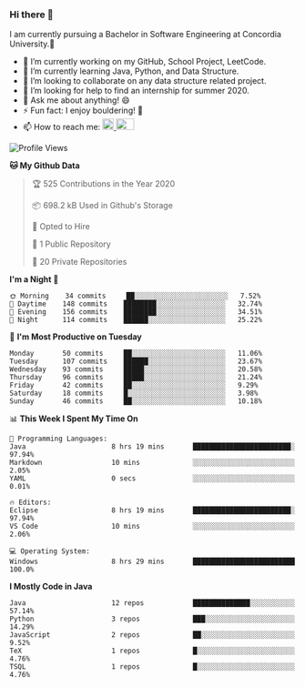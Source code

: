 ### Hi there 👋
I am currently pursuing a Bachelor in Software Engineering at Concordia University.🏫

- 🔭 I’m currently working on my GitHub, School Project, LeetCode.
- 🌱 I’m currently learning Java, Python, and Data Structure.
- 👯 I’m looking to collaborate on any data structure related project.
- 🤔 I’m looking for help to find an internship for summer 2020.
- 💬 Ask me about anything! 😄
- ⚡ Fun fact: I enjoy bouldering! 🧗‍
- 📫 How to reach me: <a href="https://www.linkedin.com/in/siu-tong-ye/" target="_blank"> <img width="20px" width="32" src="https://cdn.jsdelivr.net/npm/simple-icons@v3/icons/linkedin.svg" /> </a> <a href="mailto:SiuTongYe@gmail.com" target="_blank"> <img height="20" width="32" src="https://cdn.jsdelivr.net/npm/simple-icons@v3/icons/gmail.svg" /> </a>

<!--START_SECTION:waka-->
![Profile Views](http://img.shields.io/badge/Profile%20Views-368-blue)

**🐱 My Github Data** 

> 🏆 525 Contributions in the Year 2020
 > 
> 📦 698.2 kB Used in Github's Storage 
 > 
> 💼 Opted to Hire
 > 
> 📜 1 Public Repository 
 > 
> 🔑 20 Private Repositories 

**I'm a Night 🦉** 

```text
🌞 Morning    34 commits     ██░░░░░░░░░░░░░░░░░░░░░░░   7.52% 
🌆 Daytime    148 commits    ████████░░░░░░░░░░░░░░░░░   32.74% 
🌃 Evening    156 commits    ████████░░░░░░░░░░░░░░░░░   34.51% 
🌙 Night      114 commits    ██████░░░░░░░░░░░░░░░░░░░   25.22%

```
📅 **I'm Most Productive on Tuesday** 

```text
Monday       50 commits     ██░░░░░░░░░░░░░░░░░░░░░░░   11.06% 
Tuesday      107 commits    ██████░░░░░░░░░░░░░░░░░░░   23.67% 
Wednesday    93 commits     █████░░░░░░░░░░░░░░░░░░░░   20.58% 
Thursday     96 commits     █████░░░░░░░░░░░░░░░░░░░░   21.24% 
Friday       42 commits     ██░░░░░░░░░░░░░░░░░░░░░░░   9.29% 
Saturday     18 commits     █░░░░░░░░░░░░░░░░░░░░░░░░   3.98% 
Sunday       46 commits     ██░░░░░░░░░░░░░░░░░░░░░░░   10.18%

```


📊 **This Week I Spent My Time On** 

```text
💬 Programming Languages: 
Java                     8 hrs 19 mins       ████████████████████████░   97.94% 
Markdown                 10 mins             ░░░░░░░░░░░░░░░░░░░░░░░░░   2.05% 
YAML                     0 secs              ░░░░░░░░░░░░░░░░░░░░░░░░░   0.01%

🔥 Editors: 
Eclipse                  8 hrs 19 mins       ████████████████████████░   97.94% 
VS Code                  10 mins             ░░░░░░░░░░░░░░░░░░░░░░░░░   2.06%

💻 Operating System: 
Windows                  8 hrs 29 mins       █████████████████████████   100.0%

```

**I Mostly Code in Java** 

```text
Java                     12 repos            ██████████████░░░░░░░░░░░   57.14% 
Python                   3 repos             ███░░░░░░░░░░░░░░░░░░░░░░   14.29% 
JavaScript               2 repos             ██░░░░░░░░░░░░░░░░░░░░░░░   9.52% 
TeX                      1 repos             █░░░░░░░░░░░░░░░░░░░░░░░░   4.76% 
TSQL                     1 repos             █░░░░░░░░░░░░░░░░░░░░░░░░   4.76%

```



<!--END_SECTION:waka-->
